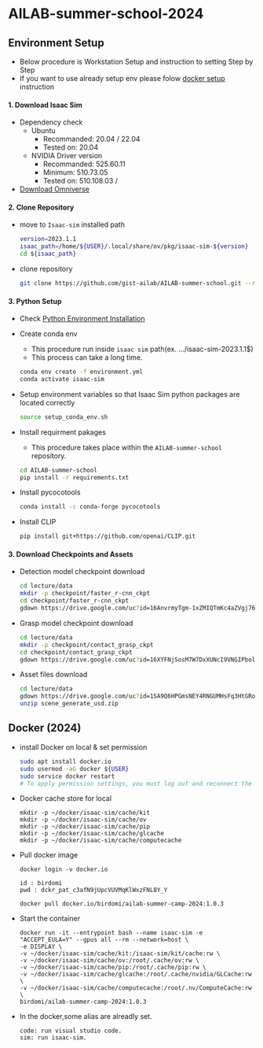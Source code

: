 # AILAB-summer-school-2024

## Environment Setup

- Below procedure is Workstation Setup and instruction to setting Step by Step
- If you want to use already setup env please folow [docker setup](#docker-2024) instruction

#### 1. Download Isaac Sim
 - Dependency check
    - Ubuntu
      - Recommanded: 20.04 / 22.04
      - Tested on: 20.04
    - NVIDIA Driver version
      - Recommanded: 525.60.11
      - Minimum: 510.73.05
      - Tested on: 510.108.03 / 
 - [Download Omniverse](https://developer.nvidia.com/isaac-sim)
 

#### 2. Clone Repository
- move to `Isaac-sim` installed path

   ```Bash
   version=2023.1.1
   isaac_path=/home/${USER}/.local/share/ov/pkg/isaac-sim-${version}
   cd ${isaac_path}
   ```

- clone repository
  
   ```Bash
   git clone https://github.com/gist-ailab/AILAB-summer-school.git --recurse-submodules --remote-submodules
   ```

#### 3. Python Setup

- Check [Python Environment Installation](https://docs.omniverse.nvidia.com/app_isaacsim/app_isaacsim/install_python.html#advanced-running-with-anaconda)
 
- Create conda env
  - This procedure run inside `isaac sim` path(ex. .../isaac-sim-2023.1.1$)
  - This process can take a long time.
   ```Bash
   conda env create -f environment.yml 
   conda activate isaac-sim
   ```

- Setup environment variables so that Isaac Sim python packages are located correctly
   ```Bash
   source setup_conda_env.sh
   ```

- Install requirment pakages
  - This procedure takes place within the `AILAB-summer-school` repository.
   ```Bash
   cd AILAB-summer-school
   pip install -r requirements.txt
   ```

- Install pycocotools
   ```Bash
   conda install -c conda-forge pycocotools
   ```

- Install CLIP
   ```Bash
   pip install git+https://github.com/openai/CLIP.git
   ```

#### 3. Download Checkpoints and Assets

- Detection model checkpoint download
   ```Bash
   cd lecture/data
   mkdir -p checkpoint/faster_r-cnn_ckpt
   cd checkpoint/faster_r-cnn_ckpt
   gdown https://drive.google.com/uc?id=16AnvrmyTgm-1xZMIQTmKc4aZVgj76OXt
   ```
   
- Grasp model checkpoint download
   ```Bash
   cd lecture/data
   mkdir -p checkpoint/contact_grasp_ckpt
   cd checkpoint/contact_grasp_ckpt
   gdown https://drive.google.com/uc?id=16XYFNjSosM7W7DxXUNcI9VNGIPbol6tY
   ```

- Asset files download
   ```Bash
   cd lecture/data
   gdown https://drive.google.com/uc?id=1SA9Q6HPGmsNEY4RNGUMHsFq3HtGRoP_1
   unzip scene_generate_usd.zip
   ```

## Docker (2024)
- install Docker on local & set permission
  ``` Bash
  sudo apt install docker.io
  sudo usermod -aG docker ${USER}
  sudo service docker restart
  # To apply permission settings, you must log out and reconnect the logged-in session.
  ```

- Docker cache store for local
  ```
  mkdir -p ~/docker/isaac-sim/cache/kit
  mkdir -p ~/docker/isaac-sim/cache/ov
  mkdir -p ~/docker/isaac-sim/cache/pip
  mkdir -p ~/docker/isaac-sim/cache/glcache
  mkdir -p ~/docker/isaac-sim/cache/computecache
  ```
  

- Pull docker image
  ```login
  docker login -v docker.io
  
  id : birdomi
  pwd : dckr_pat_c3afN9jUpcVUVMqKlWxzFNL8Y_Y
  ```
  ``` Docker
  docker pull docker.io/birdomi/ailab-summer-camp-2024:1.0.3
  ```

- Start the container
   ``` Docker
   docker run -it --entrypoint bash --name isaac-sim -e "ACCEPT_EULA=Y" --gpus all --rm --network=host \
   -e DISPLAY \
   -v ~/docker/isaac-sim/cache/kit:/isaac-sim/kit/cache:rw \
   -v ~/docker/isaac-sim/cache/ov:/root/.cache/ov:rw \
   -v ~/docker/isaac-sim/cache/pip:/root/.cache/pip:rw \
   -v ~/docker/isaac-sim/cache/glcache:/root/.cache/nvidia/GLCache:rw \
   -v ~/docker/isaac-sim/cache/computecache:/root/.nv/ComputeCache:rw \
   birdomi/ailab-summer-camp-2024:1.0.3
   ```
- In the docker,some alias are alreadly set.
   ``` Docker
   code: run visual studio code.
   sim: run isaac-sim.
   ```

